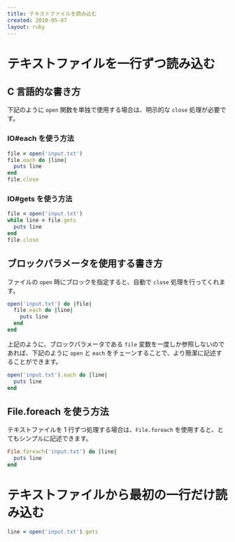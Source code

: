 ```yaml
---
title: テキストファイルを読み込む
created: 2010-05-07
layout: ruby
---
```


テキストファイルを一行ずつ読み込む
====

C 言語的な書き方
----

下記のように `open` 関数を単独で使用する場合は、明示的な `close` 処理が必要です。

### IO#each を使う方法

```ruby
file = open('input.txt')
file.each do |line|
  puts line
end
file.close
```

### IO#gets を使う方法

```ruby
file = open('input.txt')
while line = file.gets
  puts line
end
file.close
```


ブロックパラメータを使用する書き方
----

ファイルの `open` 時にブロックを指定すると、自動で `close` 処理を行ってくれます。

```ruby
open('input.txt') do |file|
  file.each do |line|
    puts line
  end
end
```

上記のように、ブロックパラメータである `file` 変数を一度しか参照しないのであれば、下記のように `open` と `each` をチェーンすることで、より簡潔に記述することができます。

```ruby
open('input.txt').each do |line|
  puts line
end
```

File.foreach を使う方法
----

テキストファイルを 1 行ずつ処理する場合は、`File.foreach` を使用すると、とてもシンプルに記述できます。

```ruby
File.foreach('input.txt') do |line|
  puts line
end
```


テキストファイルから最初の一行だけ読み込む
====

```ruby
line = open('input.txt').gets
```

